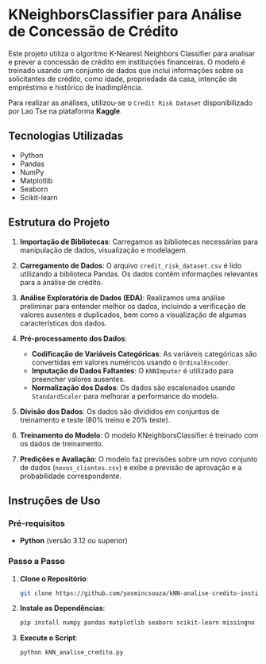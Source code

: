 # KNeighborsClassifier para Análise de Concessão de Crédito

Este projeto utiliza o algoritmo K-Nearest Neighbors Classifier para analisar e prever a concessão de crédito em instituições financeiras. O modelo é treinado usando um conjunto de dados que inclui informações sobre os solicitantes de crédito, como idade, propriedade da casa, intenção de empréstimo e histórico de inadimplência.

Para realizar as análises, utilizou-se o `Credit Risk Dataset` disponibilizado por Lao Tse na plataforma **Kaggle**.

## Tecnologias Utilizadas

- Python
- Pandas
- NumPy
- Matplotlib
- Seaborn
- Scikit-learn

## Estrutura do Projeto

1. **Importação de Bibliotecas**: Carregamos as bibliotecas necessárias para manipulação de dados, visualização e modelagem.
  
2. **Carregamento de Dados**: O arquivo `credit_risk_dataset.csv` é lido utilizando a biblioteca Pandas. Os dados contêm informações relevantes para a análise de crédito.

3. **Análise Exploratória de Dados (EDA)**: Realizamos uma análise preliminar para entender melhor os dados, incluindo a verificação de valores ausentes e duplicados, bem como a visualização de algumas características dos dados.

4. **Pré-processamento dos Dados**:
    - **Codificação de Variáveis Categóricas**: As variáveis categóricas são convertidas em valores numéricos usando o `OrdinalEncoder`.
    - **Imputação de Dados Faltantes**: O `KNNImputer` é utilizado para preencher valores ausentes.
    - **Normalização dos Dados**: Os dados são escalonados usando `StandardScaler` para melhorar a performance do modelo.

5. **Divisão dos Dados**: Os dados são divididos em conjuntos de treinamento e teste (80% treino e 20% teste).

6. **Treinamento do Modelo**: O modelo KNeighborsClassifier é treinado com os dados de treinamento.

7. **Predições e Avaliação**: O modelo faz previsões sobre um novo conjunto de dados (`novos_clientes.csv`) e exibe a previsão de aprovação e a probabilidade correspondente.

## Instruções de Uso

### Pré-requisitos

- **Python** (versão 3.12 ou superior)

### Passo a Passo

1. **Clone o Repositório**:
   ```bash
   git clone https://github.com/yasmincsouza/kNN-analise-credito-instituicao-financeira

2. **Instale as Dependências**:
   ```bash
   pip install numpy pandas matplotlib seaborn scikit-learn missingno

2. **Execute o Script**:
   ```bash
   python kNN_analise_credito.py